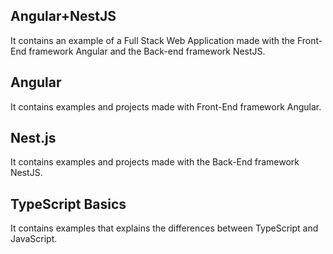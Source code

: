 ## Angular+NestJS
It contains an example of a Full Stack Web Application made with the Front-End framework Angular and the Back-end framework NestJS.

## Angular
It contains examples and projects made with Front-End framework Angular.

## Nest.js
It contains examples and projects made with the Back-End framework NestJS.

## TypeScript Basics
It contains examples that explains the differences between TypeScript and JavaScript.
